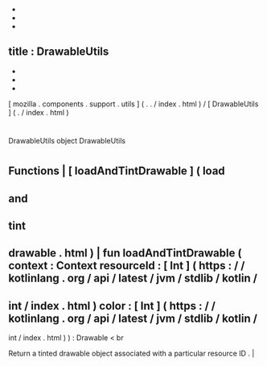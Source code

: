 -
-
-
title
:
DrawableUtils
-
-
-
-
[
mozilla
.
components
.
support
.
utils
]
(
.
.
/
index
.
html
)
/
[
DrawableUtils
]
(
.
/
index
.
html
)
#
DrawableUtils
object
DrawableUtils
#
#
#
Functions
|
[
loadAndTintDrawable
]
(
load
-
and
-
tint
-
drawable
.
html
)
|
fun
loadAndTintDrawable
(
context
:
Context
resourceId
:
[
Int
]
(
https
:
/
/
kotlinlang
.
org
/
api
/
latest
/
jvm
/
stdlib
/
kotlin
/
-
int
/
index
.
html
)
color
:
[
Int
]
(
https
:
/
/
kotlinlang
.
org
/
api
/
latest
/
jvm
/
stdlib
/
kotlin
/
-
int
/
index
.
html
)
)
:
Drawable
<
br
>
Return
a
tinted
drawable
object
associated
with
a
particular
resource
ID
.
|
